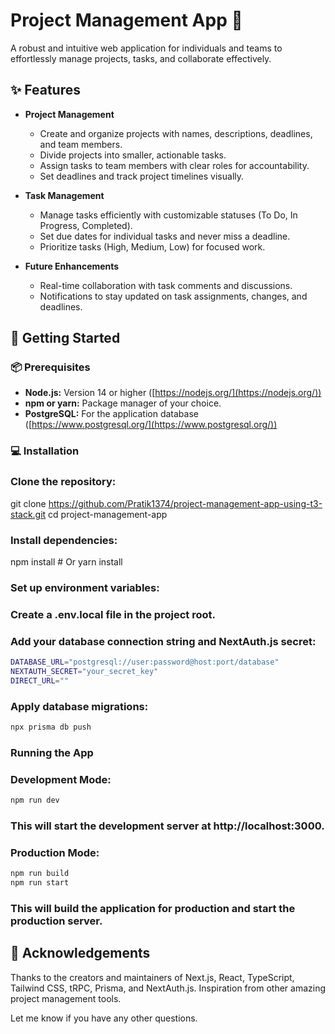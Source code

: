 # Project Management App 🚀
A robust and intuitive web application for individuals and teams to effortlessly manage projects, tasks, and collaborate effectively. 

## ✨ Features

- **Project Management**
    - Create and organize projects with names, descriptions, deadlines, and team members.
    - Divide projects into smaller, actionable tasks.
    - Assign tasks to team members with clear roles for accountability.
    - Set deadlines and track project timelines visually. 

- **Task Management**
    - Manage tasks efficiently with customizable statuses (To Do, In Progress, Completed).
    - Set due dates for individual tasks and never miss a deadline.
    - Prioritize tasks (High, Medium, Low) for focused work.

- **Future Enhancements** 
    - Real-time collaboration with task comments and discussions.
    - Notifications to stay updated on task assignments, changes, and deadlines.

## 🚀 Getting Started

### 📦 Prerequisites

- **Node.js:** Version 14 or higher ([https://nodejs.org/](https://nodejs.org/))
- **npm or yarn:** Package manager of your choice.
- **PostgreSQL:** For the application database ([https://www.postgresql.org/](https://www.postgresql.org/))

### 💻 Installation

### Clone the repository:
git clone https://github.com/Pratik1374/project-management-app-using-t3-stack.git
cd project-management-app

### Install dependencies:
npm install  # Or yarn install

### Set up environment variables:
### Create a .env.local file in the project root.
### Add your database connection string and NextAuth.js secret:
```bash
DATABASE_URL="postgresql://user:password@host:port/database"
NEXTAUTH_SECRET="your_secret_key"
DIRECT_URL=""
```

### Apply database migrations:
```bash
npx prisma db push
```

### Running the App

### Development Mode:
```bash
npm run dev
```

### This will start the development server at http://localhost:3000.

### Production Mode:
```bash
npm run build
npm run start
```

### This will build the application for production and start the production server.

## 🙏 Acknowledgements
Thanks to the creators and maintainers of Next.js, React, TypeScript, Tailwind CSS, tRPC, Prisma, and NextAuth.js.
Inspiration from other amazing project management tools.

Let me know if you have any other questions.